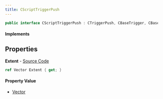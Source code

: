 ```yaml
---
title: CScriptTriggerPush
---
```


```csharp
public interface CScriptTriggerPush : CTriggerPush, CBaseTrigger, CBaseToggle, CBaseModelEntity, CBaseEntity, CEntityInstance, ISchemaClass<CEntityInstance>, ISchemaClass<CBaseEntity>, ISchemaClass<CBaseModelEntity>, ISchemaClass<CBaseToggle>, ISchemaClass<CBaseTrigger>, ISchemaClass<CTriggerPush>, ISchemaClass<CScriptTriggerPush>, ISchemaField, ISchemaClass, INativeHandle
```

#### Implements

## Properties

**Extent** - [Source Code](https://github.com/swiftly-solution/swiftlys2/blob/main/managed/src/SwiftlyS2.Generated/Schemas/Interfaces/CScriptTriggerPush.cs#L16)

```csharp
ref Vector Extent { get; }
```

#### Property Value

- [Vector](/docs/api/shared/natives/vector)

